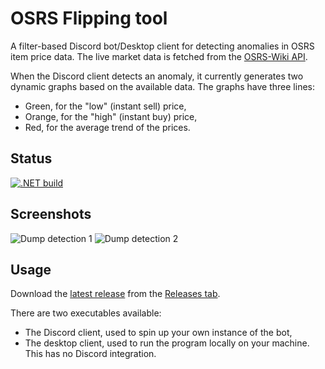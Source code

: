 # OSRS Flipping tool

A filter-based Discord bot/Desktop client for detecting anomalies in OSRS item price data.
The live market data is fetched from the [OSRS-Wiki API](https://oldschool.runescape.wiki/w/RuneScape:Real-time_Prices).

When the Discord client detects an anomaly, it currently generates two dynamic graphs based on the available data.
The graphs have three lines:
- Green, for the "low" (instant sell) price,
- Orange, for the "high" (instant buy) price,
- Red, for the average trend of the prices.

## Status
[![.NET build](https://github.com/japsuu/osrs-flipper/actions/workflows/dotnet.yml/badge.svg?branch=master)](https://github.com/japsuu/osrs-flipper/actions/workflows/dotnet.yml)

## Screenshots

![Dump detection 1](https://github.com/japsuu/osrs-flipper/assets/55388432/6b5a4234-bc45-4bfe-94a6-8f006d07f6ea)
![Dump detection 2](https://github.com/japsuu/osrs-flipper/assets/55388432/5f9e1804-6ce8-4d39-a205-89881b26da4a)

## Usage

Download the [latest release](https://github.com/japsuu/osrs-flipper/releases/latest) from the [Releases tab](https://github.com/japsuu/osrs-flipper/releases).

There are two executables available:
- The Discord client, used to spin up your own instance of the bot,
- The desktop client, used to run the program locally on your machine. This has no Discord integration.
